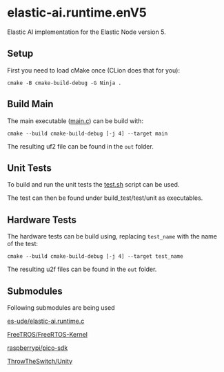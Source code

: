 # elastic-ai.runtime.enV5

Elastic AI implementation for the Elastic Node version 5.

## Setup

First you need to load cMake once (CLion does that for you):

```
cmake -B cmake-build-debug -G Ninja .
```

## Build Main

The main executable ([main.c](src/main.c)) can be build with:

```
cmake --build cmake-build-debug [-j 4] --target main
```

The resulting uf2 file can be found in the `out` folder.

## Unit Tests

To build and run the unit tests the [test.sh](test.sh) script can be used.

The test can then be found under build_test/test/unit as executables.

## Hardware Tests

The hardware tests can be build using, replacing `test_name` with the name of the test:

```
cmake --build cmake-build-debug [-j 4] --target test_name
```

The resulting u2f files can be found in the `out` folder.

## Submodules

Following submodules are being used

[es-ude/elastic-ai.runtime.c](https://github.com/es-ude/elastic-ai.runtime.c)

[FreeTROS/FreeRTOS-Kernel](https://github.com/FreeRTOS/FreeRTOS-Kernel)

[raspberrypi/pico-sdk](https://github.com/raspberrypi/pico-sdk)

[ThrowTheSwitch/Unity](https://github.com/ThrowTheSwitch/Unity)
